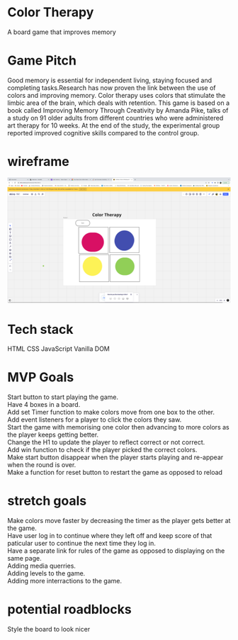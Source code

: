 # Color Therapy
A board game that improves memory
# Game Pitch
Good memory is essential for independent living, staying focused and completing tasks.Research has now proven the link between the use of colors and improving memory. Color therapy uses colors that stimulate the limbic area of the brain, which deals with retention. This game is based on a book called Improving Memory Through Creativity by Amanda Pike, talks of a study on 91 older adults from different countries who were administered art therapy for 10 weeks. At the end of the study, the experimental group reported improved cognitive skills compared to the control group.
# wireframe
![wireframe](./wireframe.png)



# Tech stack
HTML
CSS
JavaScript
Vanilla DOM

# MVP Goals
Start button to start playing the game.<br>
Have 4 boxes in a board.<br>
Add set Timer function to make colors move from one box to the other.<br>
Add event listeners for a player to click the colors they saw.<br>
Start the game with memorising one color then advancing to more colors as the player keeps getting better.<br>
Change the H1 to update the player to reflect correct or not correct.<br>
Add win function to check if the player picked the correct colors.<br>
Make start button disappear when the player starts playing and re-appear when the round is over.<br>
Make a function for reset button to restart the game as opposed to reload <br>





# stretch goals
Make colors move faster by decreasing the timer as the player gets better at the game.<br>
Have user log in to continue where they left off and keep score of that paticular user to continue the next time they log in.<br>
Have a separate link for rules of the game as opposed to displaying on the same page. <br>
Adding media querries.<br>
Adding levels to the game.<br>
Adding more interractions to the game.




# potential roadblocks
Style the board to look nicer<br>

